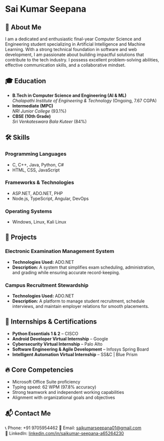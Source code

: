 # Sai Kumar Seepana

## 🚀 About Me
I am a dedicated and enthusiastic final-year Computer Science and Engineering student specializing in Artificial Intelligence and Machine Learning. With a strong technical foundation in software and web development, I am passionate about building impactful solutions that contribute to the tech industry. I possess excellent problem-solving abilities, effective communication skills, and a collaborative mindset.

## 🎓 Education
- **B.Tech in Computer Science and Engineering (AI & ML)**  
  *Chalapathi Institute of Engineering & Technology* (Ongoing, 7.67 CGPA)
- **Intermediate (MPC)**  
  *NRI Junior College* (93.1%)
- **CBSE (10th Grade)**  
  *Sri Venkateswara Bala Kuteer* (84%)

## 🛠️ Skills
### **Programming Languages**
- C, C++, Java, Python, C#
- HTML, CSS, JavaScript

### **Frameworks & Technologies**
- ASP.NET, ADO.NET, PHP
- Node.js, TypeScript, Angular, DevOps

### **Operating Systems**
- Windows, Linux, Kali Linux

## 💼 Projects
### **Electronic Examination Management System**
- **Technologies Used:** ADO.NET
- **Description:** A system that simplifies exam scheduling, administration, and grading while ensuring accurate record-keeping.

### **Campus Recruitment Stewardship**
- **Technologies Used:** ADO.NET
- **Description:** A platform to manage student recruitment, schedule interviews, and maintain employer relations for smooth placements.

## 📜 Internships & Certifications
- **Python Essentials 1 & 2** – CISCO
- **Android Developer Virtual Internship** – Google
- **Cybersecurity Virtual Internship** – Palo Alto
- **Software Engineering & Agile Development** – Infosys Spring Board
- **Intelligent Automation Virtual Internship** – SS&C | Blue Prism

## 🔥 Core Competencies
- Microsoft Office Suite proficiency
- Typing speed: 62 WPM (97.8% accuracy)
- Strong teamwork and independent working capabilities
- Alignment with organizational goals and objectives

## 📬 Contact Me
📞 Phone: +91 9705954462
📧 Email: [saikumarseepana01@gmail.com](mailto:saikumarseepana01@gmail.com)  
🔗 LinkedIn: [linkedin.com/in/saikumar-seepana-a65264230](https://www.linkedin.com/in/saikumar-seepana-a65264230)

